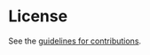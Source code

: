 # License

See the
[guidelines for contributions](https://github.com/luisbargu/luisbarguno-geolocation-header/blob/master/CONTRIBUTING.md).
